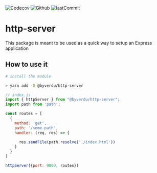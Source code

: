 ![Codecov](https://img.shields.io/codecov/c/github/byverdu/http-server?style=plastic) ![Github](https://img.shields.io/github/checks-status/byverdu/http-server/master?style=plastic) ![lastCommit](https://img.shields.io/github/last-commit/byverdu/http-server?style=plastic)

# http-server

This package is meant to be used as a quick way to setup an Express application

## How to use it

```sh
# install the module

> yarn add -D @byverdu/http-server
```

```js
// index.js
import { httpServer } from "@byverdu/http-server";
import path from 'path';

const routes = [
  {
    method: 'get',
    path: '/some-path',
    handler: (req, res) => {

      res.sendFile(path.resolve('./index.html'))
    }
  }
]

httpServer({port: 9000, routes})
```
